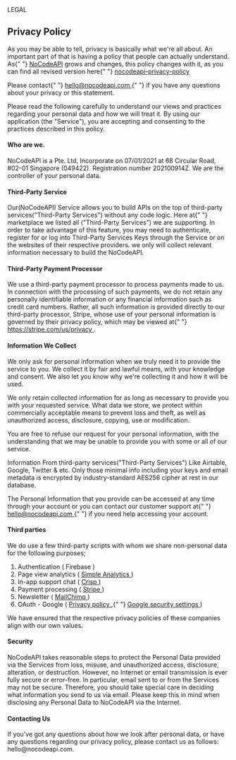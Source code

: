 <div className="tag">LEGAL</div>
<h2>
   <strong>Privacy Policy</strong>
</h2>
<p>
   As you may be able to tell, privacy is basically what
   we're all about. An important part of that is having a
   policy that people can actually understand. As{" "}
   <a href="htttps://nocodeapi.com">NoCodeAPI</a> grows and
   changes, this policy changes with it, as you can find
   all revised version here{" "}
   <a
      href="https://github.com/mddanishyusuf/nocodeapi-privacy-policy"
      target="_blank"
      rel="noopener noreferrer"
      >
   nocodeapi-privacy-policy
   </a>
</p>
<p>
   Please contact{" "}
   <a href="mail:hello@nocodeapi.com">
   hello@nocodeapi.com
   </a>{" "}
   if you have any questions about your privacy or this
   statement.
</p>
<p>
   Please read the following carefully to understand our
   views and practices regarding your personal data and how
   we will treat it. By using our application (the
   "Service"), you are accepting and consenting to the
   practices described in this policy.
</p>
<h4>Who are we.</h4>
<p>
   NoCodeAPI is a Pte. Ltd, Incorporate on 07/01/2021 at 68
   Circular Road, #02-01 Singapore (049422). Registration
   number 202100914Z. We are the controller of your
   personal data.
</p>
<h4>Third-Party Service</h4>
<p>
   Our(NoCodeAPI) Service allows you to build APIs on the
   top of third-party services("Third-Party Services")
   without any code logic. Here at{" "}
   <Link to="/marketplace">
   marketplace</Link> we listed all
   ("Third-Party Services") we are supporting. In order to
   take advantage of this feature, you may need to
   authenticate, register for or log into Third-Party
   Services Keys through the Service or on the websites of
   their respective providers. we only will collect
   relevant information necessary to build the NoCodeAPI.
</p>
<h4>Third-Party Payment Processor</h4>
<p>
   We use a third-party payment processor to process
   payments made to us. In connection with the processing
   of such payments, we do not retain any personally
   identifiable information or any financial information
   such as credit card numbers. Rather, all such
   information is provided directly to our third-party
   processor, Stripe, whose use of your personal
   information is governed by their privacy policy, which
   may be viewed at{" "}
   <a
      href="https://stripe.com/us/privacy"
      target="_blank"
      rel="noopener noreferrer"
      >
   https://stripe.com/us/privacy
   </a>
   .
</p>
<h4>Information We Collect</h4>
<p>
   We only ask for personal information when we truly need
   it to provide the service to you. We collect it by fair
   and lawful means, with your knowledge and consent. We
   also let you know why we're collecting it and how it
   will be used.
</p>
<p>
   We only retain collected information for as long as
   necessary to provide you with your requested service.
   What data we store, we protect within commercially
   acceptable means to prevent loss and theft, as well as
   unauthorized access, disclosure, copying, use or
   modification.
</p>
<p>
   You are free to refuse our request for your personal
   information, with the understanding that we may be
   unable to provide you with some or all of our service.
</p>
<p>
   Information From third-party services("Third-Party
   Services") Like Airtable, Google, Twitter & etc. Only
   those minimal info including your keys and email
   metadata is encrypted by industry-standard AES256 cipher
   at rest in our database.
</p>
<p>
   The Personal Information that you provide can be
   accessed at any time through your account or you can
   contact our customer support at{" "}
   <a href="mail:hello@nocodeapi.com">
   hello@nocodeapi.com
   </a>{" "}
   if you need help accessing your account.
</p>
<h4>Third parties</h4>
<p>
   We do use a few third-party scripts with whom we share
   non-personal data for the following purposes;
</p>
<ol>
   <li>Authentication ( Firebase )</li>
   <li>
      Page view analytics (
      <a
         href="https://simpleanalytics.com/privacy"
         target="_blank"
         rel="noopener noreferrer"
         >
      Simple Analytics
      </a>
      )
   </li>
   <li>
      In-app support chat (
      <a
         href="https://crisp.chat/en/privacy/"
         target="_blank"
         rel="noopener noreferrer"
         >
      Crisp
      </a>
      )
   </li>
   <li>
      Payment processing (
      <a
         href="https://stripe.com/en-in/privacy"
         target="_blank"
         rel="noopener noreferrer"
         >
      Stripe
      </a>
      )
   </li>
   <li>
      Newsletter (
      <a
         href="https://mailchimp.com/legal/"
         target="_blank"
         rel="noopener noreferrer"
         >
      MailChimp
      </a>
      )
   </li>
   <li>
      OAuth - Google (
      <a
         href="https://policies.google.com/privacy"
         target="_blank"
         rel="noopener noreferrer"
         >
      Privacy policy
      </a>
      ,{" "}
      <a
         href="https://security.google.com/settings/security/permissions"
         target="_blank"
         rel="noopener noreferrer"
         >
      Google security settings
      </a>
      )
   </li>
</ol>
<p>
   We have ensured that the respective privacy policies of
   these companies align with our own values.
</p>
<h4>Security</h4>
<p>
   NoCodeAPI takes reasonable steps to protect the Personal
   Data provided via the Services from loss, misuse, and
   unauthorized access, disclosure, alteration, or
   destruction. However, no Internet or email transmission
   is ever fully secure or error-free. In particular, email
   sent to or from the Services may not be secure.
   Therefore, you should take special care in deciding what
   information you send to us via email. Please keep this
   in mind when disclosing any Personal Data to NoCodeAPI
   via the Internet.
</p>
<h4>Contacting Us</h4>
<p>
   If you've got any questions about how we look after
   personal data, or have any questions regarding our
   privacy policy, please contact us as follows:
   hello@nocodeapi.com.
</p>
